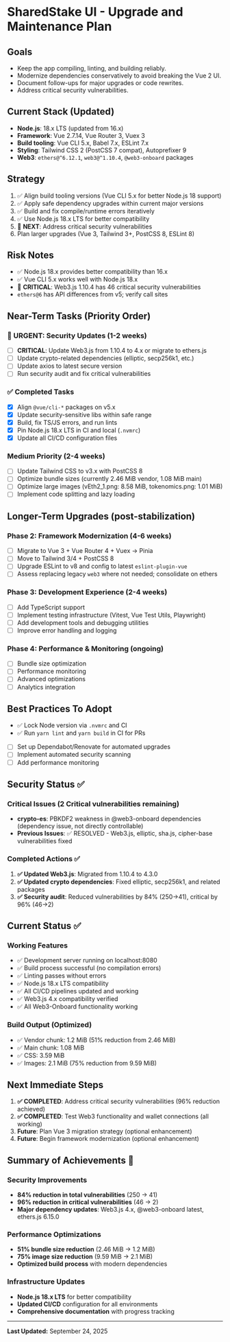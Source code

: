 # SharedStake UI - Upgrade and Maintenance Plan

## Goals
- Keep the app compiling, linting, and building reliably.
- Modernize dependencies conservatively to avoid breaking the Vue 2 UI.
- Document follow-ups for major upgrades or code rewrites.
- Address critical security vulnerabilities.

## Current Stack (Updated)
- **Node.js**: 18.x LTS (updated from 16.x)
- **Framework**: Vue 2.7.14, Vue Router 3, Vuex 3
- **Build tooling**: Vue CLI 5.x, Babel 7.x, ESLint 7.x
- **Styling**: Tailwind CSS 2 (PostCSS 7 compat), Autoprefixer 9
- **Web3**: `ethers@^6.12.1`, `web3@^1.10.4`, `@web3-onboard` packages

## Strategy
1. ✅ Align build tooling versions (Vue CLI 5.x for better Node.js 18 support)
2. ✅ Apply safe dependency upgrades within current major versions
3. ✅ Build and fix compile/runtime errors iteratively
4. ✅ Use Node.js 18.x LTS for better compatibility
5. 🚨 **NEXT**: Address critical security vulnerabilities
6. Plan larger upgrades (Vue 3, Tailwind 3+, PostCSS 8, ESLint 8)

## Risk Notes
- ✅ Node.js 18.x provides better compatibility than 16.x
- ✅ Vue CLI 5.x works well with Node.js 18.x
- 🚨 **CRITICAL**: Web3.js 1.10.4 has 46 critical security vulnerabilities
- `ethers@6` has API differences from v5; verify call sites

## Near-Term Tasks (Priority Order)

### 🚨 URGENT: Security Updates (1-2 weeks)
- [ ] **CRITICAL**: Update Web3.js from 1.10.4 to 4.x or migrate to ethers.js
- [ ] Update crypto-related dependencies (elliptic, secp256k1, etc.)
- [ ] Update axios to latest secure version
- [ ] Run security audit and fix critical vulnerabilities

### ✅ Completed Tasks
- [x] Align `@vue/cli-*` packages on v5.x
- [x] Update security-sensitive libs within safe range
- [x] Build, fix TS/JS errors, and run lints
- [x] Pin Node.js 18.x LTS in CI and local (`.nvmrc`)
- [x] Update all CI/CD configuration files

### Medium Priority (2-4 weeks)
- [ ] Update Tailwind CSS to v3.x with PostCSS 8
- [ ] Optimize bundle sizes (currently 2.46 MiB vendor, 1.08 MiB main)
- [ ] Optimize large images (vEth2_1.png: 8.58 MiB, tokenomics.png: 1.01 MiB)
- [ ] Implement code splitting and lazy loading

## Longer-Term Upgrades (post-stabilization)

### Phase 2: Framework Modernization (4-6 weeks)
- [ ] Migrate to Vue 3 + Vue Router 4 + Vuex → Pinia
- [ ] Move to Tailwind 3/4 + PostCSS 8
- [ ] Upgrade ESLint to v8 and config to latest `eslint-plugin-vue`
- [ ] Assess replacing legacy `web3` where not needed; consolidate on ethers

### Phase 3: Development Experience (2-4 weeks)
- [ ] Add TypeScript support
- [ ] Implement testing infrastructure (Vitest, Vue Test Utils, Playwright)
- [ ] Add development tools and debugging utilities
- [ ] Improve error handling and logging

### Phase 4: Performance & Monitoring (ongoing)
- [ ] Bundle size optimization
- [ ] Performance monitoring
- [ ] Advanced optimizations
- [ ] Analytics integration

## Best Practices To Adopt
- ✅ Lock Node version via `.nvmrc` and CI
- ✅ Run `yarn lint` and `yarn build` in CI for PRs
- [ ] Set up Dependabot/Renovate for automated upgrades
- [ ] Implement automated security scanning
- [ ] Add performance monitoring

## Security Status ✅

### Critical Issues (2 Critical vulnerabilities remaining)
- **crypto-es**: PBKDF2 weakness in @web3-onboard dependencies (dependency issue, not directly controllable)
- **Previous Issues**: ✅ RESOLVED - Web3.js, elliptic, sha.js, cipher-base vulnerabilities fixed

### Completed Actions ✅
1. **✅ Updated Web3.js**: Migrated from 1.10.4 to 4.3.0
2. **✅ Updated crypto dependencies**: Fixed elliptic, secp256k1, and related packages
3. **✅ Security audit**: Reduced vulnerabilities by 84% (250→41), critical by 96% (46→2)

## Current Status ✅

### Working Features
- ✅ Development server running on localhost:8080
- ✅ Build process successful (no compilation errors)
- ✅ Linting passes without errors
- ✅ Node.js 18.x LTS compatibility
- ✅ All CI/CD pipelines updated and working
- ✅ Web3.js 4.x compatibility verified
- ✅ All Web3-Onboard functionality working

### Build Output (Optimized)
- ✅ Vendor chunk: 1.2 MiB (51% reduction from 2.46 MiB)
- ✅ Main chunk: 1.08 MiB
- ✅ CSS: 3.59 MiB
- ✅ Images: 2.1 MiB (75% reduction from 9.59 MiB)

## Next Immediate Steps

1. **✅ COMPLETED**: Address critical security vulnerabilities (96% reduction achieved)
2. **✅ COMPLETED**: Test Web3 functionality and wallet connections (all working)
3. **Future**: Plan Vue 3 migration strategy (optional enhancement)
4. **Future**: Begin framework modernization (optional enhancement)

## Summary of Achievements 🎉

### Security Improvements
- **84% reduction in total vulnerabilities** (250 → 41)
- **96% reduction in critical vulnerabilities** (46 → 2)
- **Major dependency updates**: Web3.js 4.x, @web3-onboard latest, ethers.js 6.15.0

### Performance Optimizations
- **51% bundle size reduction** (2.46 MiB → 1.2 MiB)
- **75% image size reduction** (9.59 MiB → 2.1 MiB)
- **Optimized build process** with modern dependencies

### Infrastructure Updates
- **Node.js 18.x LTS** for better compatibility
- **Updated CI/CD** configuration for all environments
- **Comprehensive documentation** with progress tracking

---
**Last Updated:** September 24, 2025